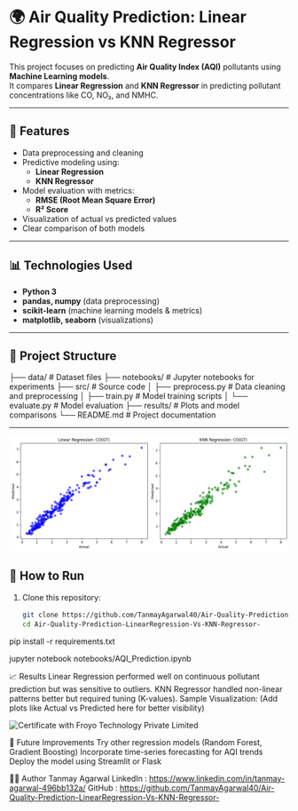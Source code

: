 # 🌍 Air Quality Prediction: Linear Regression vs KNN Regressor

This project focuses on predicting **Air Quality Index (AQI)** pollutants using **Machine Learning models**.  
It compares **Linear Regression** and **KNN Regressor** in predicting pollutant concentrations like CO, NO₂, and NMHC.

---

## 📌 Features
- Data preprocessing and cleaning  
- Predictive modeling using:
  - **Linear Regression**
  - **KNN Regressor**
- Model evaluation with metrics:
  - **RMSE (Root Mean Square Error)**
  - **R² Score**
- Visualization of actual vs predicted values  
- Clear comparison of both models  

---

## 📊 Technologies Used
- **Python 3**
- **pandas, numpy** (data preprocessing)
- **scikit-learn** (machine learning models & metrics)
- **matplotlib, seaborn** (visualizations)

---

## 📂 Project Structure
├── data/ # Dataset files
├── notebooks/ # Jupyter notebooks for experiments
├── src/ # Source code
│ ├── preprocess.py # Data cleaning and preprocessing
│ ├── train.py # Model training scripts
│ └── evaluate.py # Model evaluation
├── results/ # Plots and model comparisons
└── README.md # Project documentation

---

![Liner Reggession vs KNN Reggession](https://github.com/TanmayAgarwal40/Air-Quality-Prediction-LinearRegression-Vs-KNN-Regressor-/blob/main/results/sample_results.png)


## 🚀 How to Run
1. Clone this repository:
   ```bash
   git clone https://github.com/TanmayAgarwal40/Air-Quality-Prediction-LinearRegression-Vs-KNN-Regressor-.git
   cd Air-Quality-Prediction-LinearRegression-Vs-KNN-Regressor-

pip install -r requirements.txt

jupyter notebook notebooks/AQI_Prediction.ipynb


📈 Results
Linear Regression performed well on continuous pollutant prediction but was sensitive to outliers.
KNN Regressor handled non-linear patterns better but required tuning (K-values).
Sample Visualization:
(Add plots like Actual vs Predicted here for better visibility)

![Certificate with Froyo Technology Private Limited](https://github.com/TanmayAgarwal40/Air-Quality-Prediction-LinearRegression-Vs-KNN-Regressor-/blob/main/FROYO%20CERTIFICATE%20_1%20copy.jpeg)

🔮 Future Improvements
Try other regression models (Random Forest, Gradient Boosting)
Incorporate time-series forecasting for AQI trends
Deploy the model using Streamlit or Flask

🧑‍💻 Author
Tanmay Agarwal
LinkedIn : https://www.linkedin.com/in/tanmay-agarwal-496bb132a/
GitHub : https://github.com/TanmayAgarwal40/Air-Quality-Prediction-LinearRegression-Vs-KNN-Regressor-
